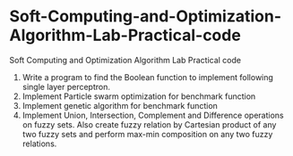# Soft-Computing-and-Optimization-Algorithm-Lab-Practical-code
Soft Computing and Optimization Algorithm Lab Practical code

1) Write a program to find the Boolean function to implement following single layer perceptron.
2) Implement Particle swarm optimization for benchmark function 
3) Implement genetic algorithm for benchmark function 
4) Implement Union, Intersection, Complement and Difference operations on fuzzy sets. Also create fuzzy relation by Cartesian product of any two fuzzy sets and perform max-min composition on any two fuzzy relations.
